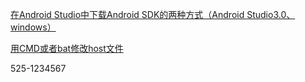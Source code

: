 [在Android Studio中下载Android SDK的两种方式（Android Studio3.0、windows）](https://blog.csdn.net/qq_23599965/article/details/80910202)

[用CMD或者bat修改host文件](https://blog.csdn.net/libinemail/article/details/54668620)

525-1234567